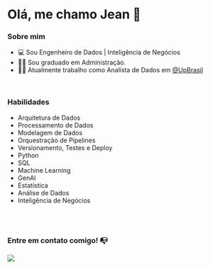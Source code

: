 # Olá, me chamo Jean 👋

### Sobre mim

- 💻 Sou Engenheiro de Dados | Inteligência de Negócios
- 👨‍🎓 Sou graduado em Administração.
- 👩‍💻 Atualmente trabalho como Analista de Dados em [@UpBrasil](https://www.linkedin.com/company/up-brasil)

<br/>

### Habilidades

- Arquitetura de Dados
- Processamento de Dados
- Modelagem de Dados 
- Orquestração de Pipelines
- Versionamento, Testes e Deploy
- Python
- SQL
- Machine Learning
- GenAI
- Estatística
- Análise de Dados
- Inteligência de Negócios


<br/>
<br/>

<!--
Substitua o usuário lbguilherme pelo seu usuário no GitHub.
-->


### Entre em contato comigo! 📭
<div>
<a href="https://www.linkedin.com/in/jeanlimarodovalho" target="_blank"><img src="https://img.shields.io/badge/-LinkedIn-%230077B5?style=for-the-badge&logo=linkedin&logoColor=white" target="_blank"></a>   
</div>



